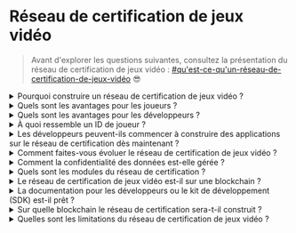 # Réseau de certification de jeux vidéo

> Avant d'explorer les questions suivantes, consultez la présentation du réseau de certification de jeux vidéo : [#qu'est-ce-qu'un-réseau-de-certification-de-jeux-vidéo](gaming-credential-network.md#qu'est-ce-qu'un-réseau-de-certification-de-jeux-vidéo "mention") :sunglasses:

<details>

<summary>Pourquoi construire un réseau de certification de jeux vidéo ?</summary>

Dans la société d'aujourd'hui, où le temps libre est de plus en plus abondant, les joueurs passent d'innombrables heures plongés dans des mondes de jeux. Pourtant, les données générées par ces expériences sont souvent sous-évaluées et fragmentées à travers plusieurs jeux. XBorg reconnaît la valeur du temps des joueurs et cherche à rendre leurs données significatives et précieuses. Pensez-y comme un système de [**Identifiant Décentralisé (DID)**](https://www.w3.org/TR/did-core/) pour les jeux.\
\
De plus, le réseau de certification de jeux vidéo permet la création de meilleures applications de jeux et une interopérabilité liée à l'identité des joueurs.

</details>

<details>

<summary>Quels sont les avantages pour les joueurs ?</summary>

* Les joueurs possèdent et centralisent leurs données de jeu en un seul endroit
* Les joueurs ont accès aux applications de jeux et aux utilitaires dans l'écosystème
* Les joueurs peuvent monétiser leurs données

</details>

<details>

<summary>Quels sont les avantages pour les développeurs ?</summary>

* Les développeurs peuvent développer des expériences personnalisées pour les joueurs
* Les entreprises peuvent acquérir des utilisateurs en ciblant les joueurs moyennant des frais
* Le réseau de certification de jeux vidéo offre un accès instantané aux jeux et aux développeurs, élargissant leur portée
* Les développeurs peuvent accéder à des données plus granulaires, améliorant la précision des matchs et d'autres fonctionnalités de l'application
* La plateforme permet de nouveaux cas d'utilisation pour les applications, y compris les prêts basés sur la réputation

</details>

<details>

<summary>À quoi ressemble un ID de joueur ?</summary>

L'ID de joueur est un jeton Soulbound représentant une agrégation de tous les jetons Soulbound obtenus par l'utilisateur. L'ID de joueur intègre également des jetons Soulbound en dehors de l'écosystème XBorg, tels que le protocole Lens.

</details>

<details>

<summary>Les développeurs peuvent-ils commencer à construire des applications sur le réseau de certification dès maintenant ?</summary>

Actuellement, le réseau de certification de jeux vidéo est centralisé. Lors de la décentralisation du réseau, les développeurs pourront construire dessus.

</details>

<details>

<summary>Comment faites-vous évoluer le réseau de certification de jeux vidéo ?</summary>

L'application de jeux et d'engagement communautaire est l'application principale qui nous permet de faire évoluer le réseau de certification de jeux vidéo.

</details>

<details>

<summary>Comment la confidentialité des données est-elle gérée ?</summary>

Les itérations du protocole à l'avenir permettront aux joueurs de divulguer sélectivement des points de données pertinents en activant la fonctionnalité d'opt-in/opt-out. De plus, des technologies de connaissance zéro seront incorporées dans les mises à jour ultérieures, soulignant l'engagement inébranlable de la plateforme envers la confidentialité et la sécurité des données.

</details>

<details>

<summary>Quels sont les modules du réseau de certification ?</summary>

* Communauté
* Joueur
* Jeu

### ![](../.gitbook/assets/modules.png)

</details>

<details>

<summary>Le réseau de certification de jeux vidéo est-il sur une blockchain ?</summary>

Actuellement, le réseau de certification de jeux vidéo est stocké de manière sécurisée hors chaîne. Cependant, à mesure que l'écosystème gagne en traction et que la base d'utilisateurs dépasse le seuil des 100 000, le réseau passera sans heurts sur la blockchain, soulignant l'engagement indéfectible de XBorg envers l'accessibilité et la transparence.

</details>

<details>

<summary>La documentation pour les développeurs ou le kit de développement (SDK) est-il prêt ?</summary>

Il est actuellement en cours de développement mais ne sera pas publié avant la fin de 2023.

</details>

<details>

<summary>Sur quelle blockchain le réseau de certification sera-t-il construit ?</summary>

Initialement, Polygon et d'autres L2. À mesure que le réseau gagne en traction, il deviendra sa propre L2/L3, connue sous le nom de chaîne Borg.

</details>

<details>

<summary>Quelles sont les limitations du réseau de certification de jeux vidéo ?</summary>

* **Résistance à Sybil :** Une contrainte inhérente à l'infrastructure du réseau réside dans la susceptibilité de ses utilisateurs à adopter de fausses identités ou à exploiter des technologies avancées telles que l'intelligence artificielle pour manipuler leurs identités numériques. Pour atténuer les effets néfastes des attaques Sybil, une stratégie efficace consiste à incorporer un mécanisme de preuve d'identité dans le protocole sous-jacent du réseau.

<!---->

* **Échelle :** La véritable proposition de valeur du réseau de certification dépend de l'atteinte d'un niveau de mise à l'échelle requis, une priorité qui revêt actuellement une importance stratégique significative pour XBorg. Cependant, une fois cet objectif atteint, les utilités potentielles pouvant être tirées du réseau sont vraiment illimitées.

</details>